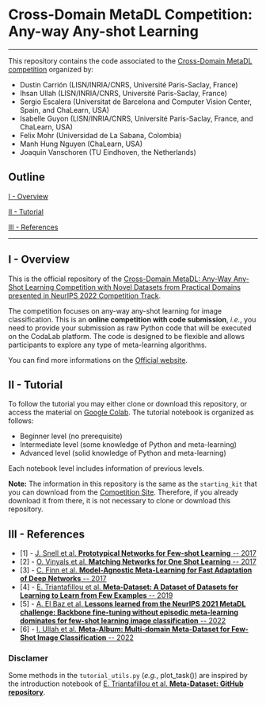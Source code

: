 # Cross-Domain MetaDL Competition: Any-way Any-shot Learning 
---
This repository contains the code associated to the [Cross-Domain MetaDL competition](https://codalab.lisn.upsaclay.fr/competitions/3627) organized by:
- Dustin Carrión (LISN/INRIA/CNRS, Université Paris-Saclay, France)
- Ihsan Ullah (LISN/INRIA/CNRS, Université Paris-Saclay, France)
- Sergio Escalera (Universitat de Barcelona and Computer Vision Center, Spain, and ChaLearn, USA)
- Isabelle Guyon (LISN/INRIA/CNRS, Université Paris-Saclay, France, and ChaLearn, USA)
- Felix Mohr (Universidad de La Sabana, Colombia)
- Manh Hung Nguyen (ChaLearn, USA)
- Joaquin Vanschoren (TU Eindhoven, the Netherlands)

## Outline 
[I - Overview](#i---overview)

[II - Tutorial](#ii---tutorial)

[III - References](#iii---references)

---

## I - Overview
This is the official repository of the [Cross-Domain MetaDL: Any-Way Any-Shot Learning Competition with Novel Datasets from Practical Domains presented in NeurIPS 2022 Competition Track](https://neurips.cc/Conferences/2022/CompetitionTrack).

The competition focuses on any-way any-shot learning for image classification. This is an **online competition with code submission**, *i.e.*, you need to provide your submission as raw Python code that will be executed on the CodaLab platform. The code is designed to be flexible and allows participants to explore any type of meta-learning algorithms.

You can find more informations on the [Official website](https://metalearning.chalearn.org).

## II - Tutorial

To follow the tutorial you may either clone or download this repository, or access the material on [Google Colab](https://colab.research.google.com/drive/1ek519iShqp27hW3xtRiIxmrqYgNNImun?usp=sharing). The tutorial notebook is organized as follows:  
* Beginner level (no prerequisite)
* Intermediate level (some knowledge of Python and meta-learning)
* Advanced level (solid knowledge of Python and meta-learning)

Each notebook level includes information of previous levels.

**Note:** The information in this repository is the same as the `starting_kit` that you can download from the [Competition Site](https://codalab.lisn.upsaclay.fr/competitions/3627#participate-get_starting_kit). Therefore, if you already download it from there, it is not necessary to clone or download this repository.

## III - References
- [1] - [J. Snell et al. **Prototypical Networks for Few-shot Learning** -- 2017](https://arxiv.org/pdf/1703.05175)
- [2] - [O. Vinyals et al. **Matching Networks for One Shot Learning** -- 2017](https://arxiv.org/pdf/1606.04080)
- [3] - [C. Finn et al. **Model-Agnostic Meta-Learning for Fast Adaptation of Deep Networks** -- 2017](https://arxiv.org/pdf/1703.03400)
- [4] - [E. Triantafillou et al. **Meta-Dataset: A Dataset of Datasets for Learning to Learn from Few Examples** -- 2019](https://arxiv.org/pdf/1903.03096)
- [5] - [A. El Baz et al. **Lessons learned from the NeurIPS 2021 MetaDL challenge: Backbone fine-tuning without episodic meta-learning dominates for few-shot learning image classification** -- 2022](https://hal.archives-ouvertes.fr/hal-03688638)
- [6] - [I. Ullah et al. **Meta-Album: Multi-domain Meta-Dataset for Few-Shot Image Classification** -- 2022](https://meta-album.github.io/paper.html)

### Disclamer
Some methods in the `tutorial_utils.py` (*e.g.*, plot_task()) are inspired by the introduction notebook of [E. Triantafillou et al. **Meta-Dataset: GitHub repository**](https://github.com/google-research/meta-dataset).
